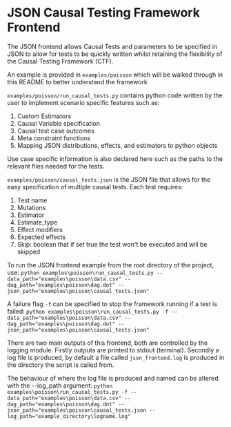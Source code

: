 # JSON Causal Testing Framework Frontend

The JSON frontend allows Causal Tests and parameters to be specified in JSON to allow for tests to be quickly written
whilst retaining the flexibility of the Causal Testing Framework (CTF). 

An example is provided in `examples/poisson` which will be walked through in this README to better understand
the framework

`examples/poisson/run_causal_tests.py` contains python code written by the user to implement scenario specific features
such as:
1. Custom Estimators
2. Causal Variable specification
3. Causal test case outcomes
4. Meta constraint functions
5. Mapping JSON distributions, effects, and estimators to python objects

Use case specific information is also declared here such as the paths to the relevant files needed for the tests.

`examples/poisson/causal_tests.json` is the JSON file that allows for the easy specification of multiple causal tests.
Each test requires:
1. Test name
2. Mutations
3. Estimator
4. Estimate_type
5. Effect modifiers
6. Expected effects
7. Skip: boolean that if set true the test won't be executed and will be skipped

To run the JSON frontend example from the root directory of the project, use: 
`python examples\poisson\run_causal_tests.py --data_path="examples\poisson\data.csv" --dag_path="examples\poisson\dag.dot" --json_path="examples\poisson\causal_tests.json"`

A failure flag `-f` can be specified to stop the framework running if a test is failed:
`python examples\poisson\run_causal_tests.py -f --data_path="examples\poisson\data.csv" --dag_path="examples\poisson\dag.dot" --json_path="examples\poisson\causal_tests.json"`

There are two main outputs of this frontend, both are controlled by the logging module. Firstly outputs are printed to stdout (terminal).
Secondly a log file is produced, by default a file called `json_frontend.log` is produced in the directory the script is called from.

The behaviour of where the log file is produced and named can be altered with the --log_path argument:
`python examples\poisson\run_causal_tests.py -f --data_path="examples\poisson\data.csv" --dag_path="examples\poisson\dag.dot" --json_path="examples\poisson\causal_tests.json --log_path="example_directory\logname.log"`